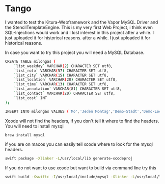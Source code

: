 # Tango

I wanted to test the Kitura-Webframework and the Vapor MySQL Driver and the StencilTemplateEngine.
This is my very first Web Project, i think even SQL-Injections would work and I lost interest in this project after a while. I just uploaded it for historical reasons. after a while. I just uploaded it for historical reasons.

In case you want to try this project you will need a MySQL Database.

```bash
CREATE TABLE milongas (
    `list_weekday` VARCHAR(2) CHARACTER SET utf8,
    `list_roto` VARCHAR(57) CHARACTER SET utf8,
    `list_city` VARCHAR(15) CHARACTER SET utf8,
    `list_location` VARCHAR(20) CHARACTER SET utf8,
    `list_time` VARCHAR(13) CHARACTER SET utf8,
    `list_annotation` VARCHAR(81) CHARACTER SET utf8,
    `list_contact` VARCHAR(20) CHARACTER SET utf8,
    `list_cost` INT
);
```
```bash
INSERT INTO milongas VALUES ('Mo','Jeden Montag','Demo-Stadt','Demo-Location','20:00 - 24:00','Demo-Anmerkung','Demo-Kontakt-Angabe',5);
```

Xcode will not find the headers, if you don't tell it where to find the headers.
You will need to install mysql

```bash
brew install mysql
```

if you are on macos you can easily tell xcode where to look for the mysql headers.
```bash
swift package -Xlinker -L/usr/local/lib generate-xcodeproj
```

If you do not want to use xcode but want to build via command line try this
```bash
swift build -Xswiftc -I/usr/local/include/mysql -Xlinker -L/usr/local/lib
```
